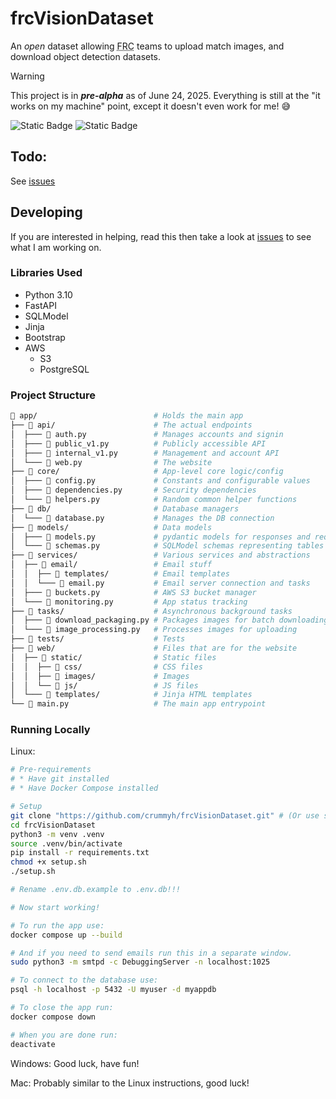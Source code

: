 # frcVisionDataset

An *open* dataset allowing <abbr title="FIRST Robotics Competition">FRC</abbr> teams to upload match images, and download object detection datasets.

> [!WARNING]
> This project is in ***pre-alpha*** as of June 24, 2025. Everything is still at the "it works on my machine" point, except it doesn't even work for me! :sweat_smile:

![Static Badge](https://img.shields.io/badge/Licence-MIT-blue?style=for-the-badge)
![Static Badge](https://img.shields.io/badge/FastAPI-%23009485?style=for-the-badge&logo=fastapi&logoColor=%23ffffff)

## Todo:

See [issues](https://github.com/crummyh/frcVisionDataset/issues)

## Developing

If you are interested in helping, read this then take a look at [issues](https://github.com/crummyh/frcVisionDataset/issues) to see what I am working on.

### Libraries Used

* Python 3.10
* FastAPI
* SQLModel
* Jinja
* Bootstrap
* AWS
  * S3
  * PostgreSQL

### Project Structure

```bash
📁 app/                          # Holds the main app
├── 📁 api/                      # The actual endpoints
│  ├─── 🐍 auth.py               # Manages accounts and signin
│  ├─── 🐍 public_v1.py          # Publicly accessible API
│  ├─── 🐍 internal_v1.py        # Management and account API
│  └─── 🐍 web.py                # The website
├── 📁 core/                     # App-level core logic/config
│  ├─── 🐍 config.py             # Constants and configurable values
│  ├─── 🐍 dependencies.py       # Security dependencies
│  └─── 🐍 helpers.py            # Random common helper functions
├── 📁 db/                       # Database managers
│  └─── 🐍 database.py           # Manages the DB connection
├── 📁 models/                   # Data models
│  ├─── 🐍 models.py             # pydantic models for responses and requests
│  └─── 🐍 schemas.py            # SQLModel schemas representing tables
├── 📁 services/                 # Various services and abstractions
│  ├── 📁 email/                 # Email stuff
│  │  ├── 📁 templates/          # Email templates
│  │  └─── 🐍 email.py           # Email server connection and tasks
│  ├─── 🐍 buckets.py            # AWS S3 bucket manager
│  └─── 🐍 monitoring.py         # App status tracking
├── 📁 tasks/                    # Asynchronous background tasks
│  ├─── 🐍 download_packaging.py # Packages images for batch downloading
│  └─── 🐍 image_processing.py   # Processes images for uploading
├── 📁 tests/                    # Tests
├── 📁 web/                      # Files that are for the website
│  ├── 📁 static/                # Static files
│  │  ├── 📁 css/                # CSS files
│  │  ├── 📁 images/             # Images
│  │  └── 📁 js/                 # JS files
│  └─── 📁 templates/            # Jinja HTML templates
└── 🐍 main.py                   # The main app entrypoint
```

### Running Locally
Linux:
```bash
# Pre-requirements
# * Have git installed
# * Have Docker Compose installed

# Setup
git clone "https://github.com/crummyh/frcVisionDataset.git" # (Or use ssh)
cd frcVisionDataset
python3 -m venv .venv
source .venv/bin/activate
pip install -r requirements.txt
chmod +x setup.sh
./setup.sh

# Rename .env.db.example to .env.db!!!

# Now start working!

# To run the app use:
docker compose up --build

# And if you need to send emails run this in a separate window.
sudo python3 -m smtpd -c DebuggingServer -n localhost:1025

# To connect to the database use:
psql -h localhost -p 5432 -U myuser -d myappdb

# To close the app run:
docker compose down

# When you are done run:
deactivate
```

Windows:
Good luck, have fun!

Mac:
Probably similar to the Linux instructions, good luck!
